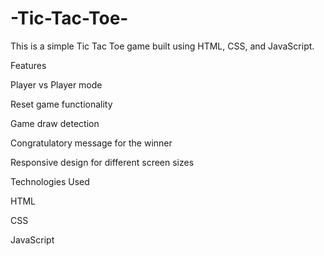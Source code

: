 # -Tic-Tac-Toe-
This is a simple Tic Tac Toe game built using HTML, CSS, and JavaScript.

Features

Player vs Player mode

Reset game functionality

Game draw detection

Congratulatory message for the winner

Responsive design for different screen sizes

Technologies Used

HTML

CSS

JavaScript
